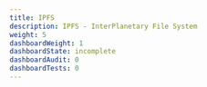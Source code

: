 ```yaml
---
title: IPFS
description: IPFS - InterPlanetary File System
weight: 5
dashboardWeight: 1
dashboardState: incomplete
dashboardAudit: 0
dashboardTests: 0
---
```

